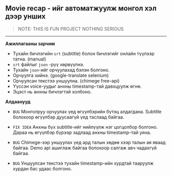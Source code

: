 ## Movie recap - ийг автоматжуулж монгол хэл дээр унших

> NOTE: THIS IS FUN PROJECT NOTHING SERIOUS
---

**Ажиллагааны зарчим**


- Тухайн бичлэгийн `srt` (subtitle) болон бичлэгийг онлайн түүлээр татна. (manual)
- `srt` файлыг `json` -рүү хөрвүүлнэ.
- Тухайн `json`-ийг орчуулахад бэлэн болгоно.
- Орчуулга хийнэ. (google-translate selenium)
- Орчуулсан текстээ уншуулна. (chimege free-api)
- Үүссэн voice-уудыг анхны timestamp-тай давхцуулж өгнө.
- Эцэст нь анхны бичлэгтэй холбоно.

**Алдаанууд**

- `BUG` Монголруу орчуулах үед өгүүлбэрийн бүтэц алдагдана. Subtitle болохоор өгүүлбэр дуусаагүй үед таслаад байгаа.
- `FIX IDEA` Анхны бүх subtitle-ийг нийлүүлж нэг цогцолбор болгоно. Дараа нь өгүүлбэр бүрээр задлаад анхны timestamp-тай уяна.

- `BUG` Chimege-ээр уншуулах үед ард талын хөдөө хээр талын ая яваад байгаа. Demo api ашиглаж байгаа болохоор салгаж авч чадахгүй байгаа.

- `BUG` Уншуулсан текстээ тухайн timestamp-ийн хурдтай тааруулж хурдан бас удаас болгоно.
